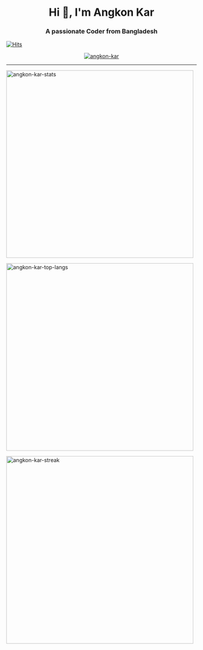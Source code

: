 <h1 align="center">Hi 👋, I'm Angkon Kar</h1>
<h3 align="center">A passionate Coder from Bangladesh</h3>

[![Hits](https://u8views.com/api/v1/github/profiles/63663261/views/day-week-month-total-count.svg)](https://u8views.com/github/Angkon-kar)

<p align="center">
  <a href="https://github.com/ryo-ma/github-profile-trophy">
    <img src="https://trophygh.kolioaris.xyz/?username=angkon-kar&rank=-?" alt="angkon-kar" />
  </a>
</p>

---

<p align="left"><img src="https://github-readme-stats.vercel.app/api?username=angkon-kar&show_icons=true&locale=en&theme=dark" alt="angkon-kar-stats" width="495" /></p>
<p align="left"><img src="https://github-readme-stats.vercel.app/api/top-langs?username=angkon-kar&show_icons=true&locale=en&layout=compact&theme=dark" alt="angkon-kar-top-langs" width="495" /></p>
<p align="left"><img src="https://github-readme-streak-stats.herokuapp.com/?user=angkon-kar&theme=dark" alt="angkon-kar-streak" width="495" /></p>
